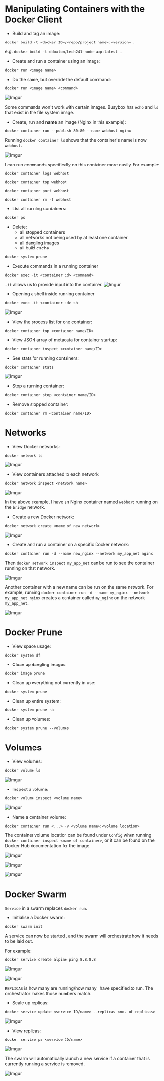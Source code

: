# Manipulating Containers with the Docker Client
- Build and tag an image:
```
docker build -t <docker ID>/<repo/project name>:<version> .
```
e.g. `docker build -t ddoxton/tech241-node-app:latest .`

- Create and run a container using an image:
```
docker run <image name>
```
- Do the same, but override the default command:
```
docker run <image name> <command>
```
![Imgur](https://i.imgur.com/5iAit2r.png)

Some commands won't work with certain images. Busybox has `echo` and `ls` that exist in the file system image.

- Create, run and **name** an image (Nginx in this example):
```
docker container run --publish 80:80 --name webhost nginx
```
Running `docker container ls` shows that the container's name is now `webhost`.

![Imgur](https://i.imgur.com/Km5kemJ.png)

I can run commands specifically on this container more easily. For example:

```
docker container logs webhost

docker container top webhost

docker container port webhost

docker container rm -f webhost
```
- List all running containers:
```
docker ps
```
- Delete:
  - all stopped containers
  - all networks not being used by at least one container
  - all dangling images
  - all build cache
```
docker system prune
```
- Execute commands in a running container
```
docker exec -it <container id> <command>
```

`-it` allows us to provide input into the container.
![Imgur](https://i.imgur.com/usSk1HO.png)

- Opening a shell inside running container
```
docker exec -it <container id> sh
```
![Imgur](https://i.imgur.com/wHM1bBD.png)

- View the process list for one container:

```
docker container top <container name/ID>
```

- View JSON array of metadata for container startup:

```
docker container inspect <container name/ID>
```

- See stats for running containers:
  
```
docker container stats
```
![Imgur](https://i.imgur.com/e1AhIqV.png)

- Stop a running container:

```
docker container stop <container name/ID>
```

- Remove stopped container:

```
docker container rm <container name/ID>
```

# Networks
- View Docker networks:

```
docker network ls
```

![Imgur](https://i.imgur.com/0GeUwTT.png)

- View containers attached to each network:

```
docker network inspect <network name>
```

![Imgur](https://i.imgur.com/4eV6O6b.png)

In the above example, I have an Nginx container named `webhost` running on the `bridge` network.

- Create a new Docker network:

```
docker network create <name of new network>
```

![Imgur](https://i.imgur.com/AWDVSIm.png)

- Create and run a container on a specific Docker network:

```
docker container run -d --name new_nginx --network my_app_net nginx
```

Then `docker network inspect my_app_net` can be run to see the container running on that network.

![Imgur](https://i.imgur.com/ofhT2rW.png)

Another container with a new name can be run on the same network. For example, running `docker container run -d --name my_nginx --network my_app_net nginx` creates a container called `my_nginx` on the network `my_app_net`.

![Imgur](https://i.imgur.com/SYvVb8T.png)

# Docker Prune
- View space usage:

```
docker system df
```

- Clean up dangling images:

```
docker image prune
```

- Clean up everything not currently in use:

```
docker system prune
```

- Clean up entire system:

```
docker system prune -a
```

- Clean up volumes:

```
docker system prune --volumes
```

# Volumes

- View volumes:

```
docker volume ls
```

![Imgur](https://i.imgur.com/fx79GiD.png)

- Inspect a volume:

```
docker volume inspect <volume name>
```

![Imgur](https://i.imgur.com/BZfODMB.png)


- Name a container volume:

```
docker container run <...> -v <volume name>:<volume location>
```

The container volume location can be found under `Config` when running `docker container inspect <name of container>`, or it can be found on the Docker Hub documentation for the image.

![Imgur](https://i.imgur.com/3fZpifb.png)

![Imgur](https://i.imgur.com/oxu8xgG.png)

![Imgur](https://i.imgur.com/5Bk37e9.png)

# Docker Swarm
`Service` in a swarm replaces `docker run`.

- Initialise a Docker swarm:

```
docker swarm init
```

A service can now be started , and the swarm will orchestrate how it needs to be laid out.

For example:

```
docker service create alpine ping 8.8.8.8
```

![Imgur](https://i.imgur.com/9nshF6A.png)

![Imgur](https://i.imgur.com/6wJc0tk.png)

`REPLICAS` is how many are running/how many I have specified to run. The orchestrator makes those numbers match.

- Scale up replicas:

```
docker service update <service ID/name> --replicas <no. of replicas>
```

![Imgur](https://i.imgur.com/r5jLXH8.png)

- View replicas:

```
docker service ps <service ID/name>
```

![Imgur](https://i.imgur.com/iJ9BeZy.png)

The swarm will automatically launch a new service if a container that is currently running a service is removed.

![Imgur](https://i.imgur.com/IR8XqaR.png)